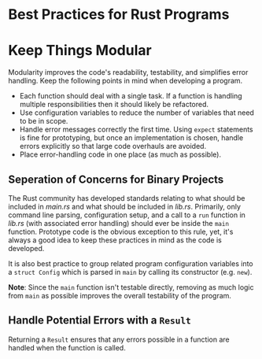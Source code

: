 # Best Practices for Rust Programs

# Keep Things Modular

Modularity improves the code's readability, testability, and simplifies error handling. Keep the following points in mind when developing a program.
- Each function should deal with a single task. If a function is handling multiple responsibilities then it should likely be refactored.
- Use configuration variables to reduce the number of variables that need to be in scope.
- Handle error messages correctly the first time. Using `expect` statements is fine for prototyping, but once an implementation is chosen, handle errors explicitly so that large code overhauls are avoided.
- Place error-handling code in one place (as much as possible).

## Seperation of Concerns for Binary Projects

The Rust community has developed standards relating to what should be included in _main.rs_ and what should be included in _lib.rs_. Primarily, only command line parsing, configuration setup, and a call to a `run` function in _lib.rs_ (with associated error handling) should ever be inside the `main` function. Prototype code is the obvious exception to this rule, yet, it's always a good idea to keep these practices in mind as the code is developed.

It is also best practice to group related program configuration variables into a `struct Config` which is parsed in `main` by calling its constructor (e.g. `new`).

__Note__: Since the `main` function isn't testable directly, removing as much logic from `main` as possible improves the overall testability of the program.

## Handle Potential Errors with a `Result`

Returning a `Result` ensures that any errors possible in a function are handled when the function is called.






